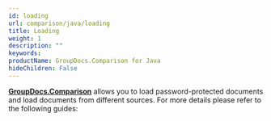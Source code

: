 ```yaml
---
id: loading
url: comparison/java/loading
title: Loading
weight: 1
description: ""
keywords: 
productName: GroupDocs.Comparison for Java
hideChildren: False
---
```

**[GroupDocs.Comparison](https://products.groupdocs.com/comparison/net)** allows you to load password-protected documents and load documents from different sources. For more details please refer to the following guides:
